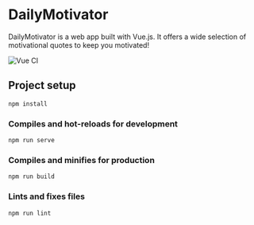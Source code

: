 # DailyMotivator

DailyMotivator is a web app built with Vue.js. It offers a wide selection of motivational quotes to keep you motivated!

![Vue CI](https://github.com/d3ltaf0rc3/MotivationalQuoutes/workflows/Vue%20CI/badge.svg)

## Project setup
```
npm install
```

### Compiles and hot-reloads for development
```
npm run serve
```

### Compiles and minifies for production
```
npm run build
```

### Lints and fixes files
```
npm run lint
```

